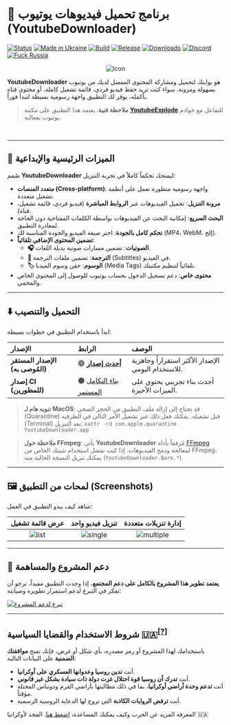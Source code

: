 # 🚀 برنامج تحميل فيديوهات يوتيوب (YoutubeDownloader)

[![Status](https://img.shields.io/badge/status-maintenance-ffd700.svg)](https://github.com/Tyrrrz/.github/blob/master/docs/project-status.md)
[![Made in Ukraine](https://img.shields.io/badge/made_in-ukraine-ffd700.svg?labelColor=0057b7)](https://tyrrrz.me/ukraine)
[![Build](https://img.shields.io/github/actions/workflow/status/Tyrrrz/YoutubeDownloader/main.yml?branch=master)](https://github.com/Tyrrrz/YoutubeDownloader/actions)
[![Release](https://img.shields.io/github/release/Tyrrrz/YoutubeDownloader.svg)](https://github.com/Tyrrrz/YoutubeDownloader/releases)
[![Downloads](https://img.shields.io/github/downloads/Tyrrrz/YoutubeDownloader/total.svg)](https://img.shields.io/github/downloads/Tyrrrz/YoutubeDownloader/total.svg)
[![Discord](https://img.shields.io/discord/869237470565392384?label=discord)](https://discord.gg/2SUWKFnHSm)
[![Fuck Russia](https://img.shields.io/badge/fuck-russia-e4181c.svg?labelColor=000000)](https://twitter.com/tyrrrz/status/1495972128977571848)

<p align="center">
    <img src="favicon.png" alt="Icon" />
</p>

**YoutubeDownloader** هو بوابتك لتحميل ومشاركة المحتوى المفضل لديك من يوتيوب بسهولة ومرونة. سواء كنت تريد حفظ فيديو فردي، قائمة تشغيل كاملة، أو محتوى قناة بأكمله، يوفر لك التطبيق واجهة رسومية بسيطة لتبدأ فوراً.

> **ملاحظة فنية**: يعتمد هذا التطبيق على مكتبة [**YoutubeExplode**](https://github.com/Tyrrrz/YoutubeExplode) للتفاعل مع خوادم يوتيوب بفعالية.
<br>

---

## 🌟 الميزات الرئيسية والإبداعية

صُمم **YoutubeDownloader** ليمنحك تحكماً كاملاً في تجربة التنزيل:

* **متعدد المنصات (Cross-platform)**: واجهة رسومية متطورة تعمل على أنظمة تشغيل متعددة.
* **مرونة التنزيل**: تحميل الفيديوهات عبر **الروابط المباشرة** (فيديو فردي، قائمة تشغيل، قناة).
* **البحث السريع**: إمكانية البحث عن الفيديوهات بواسطة الكلمات المفتاحية دون الحاجة لمغادرة التطبيق.
* **تحكم كامل بالجودة**: اختر صيغة الفيديو والجودة المناسبة لك (MP4، WebM، إلخ).
* **تضمين المحتوى الإضافي تلقائياً**:
    * **🎧 الصوتيات**: تضمين مسارات صوتية بديلة اللغات.
    * **📝 الترجمة**: تضمين ملفات الترجمة (Subtitles) في الفيديو.
    * **🏷️ الوسوم**: حقن وسوم الميديا (Media Tags) تلقائياً لتنظيم مكتبتك.
* **محتوى خاص**: دعم تسجيل الدخول بحساب يوتيوب للوصول إلى المحتوى الخاص والمحمي.

---

## ⬇️ التحميل والتنصيب

ابدأ باستخدام التطبيق في خطوات بسيطة:

| الإصدار | الرابط | الوصف |
| :--- | :--- | :--- |
| **الإصدار المستقر (المُوصى به)** | 🟢 [**أحدث إصدار**](https://github.com/Tyrrrz/YoutubeDownloader/releases/latest) | الإصدار الأكثر استقراراً وجاهزية للاستخدام اليومي. |
| **إصدار CI (للمطورين)** | 🟠 [بناء التكامل المستمر](https://github.com/Tyrrrz/YoutubeDownloader/actions/workflows/main.yml) | أحدث بناء تجريبي يحتوي على الميزات الأخيرة. |

> **تنويه هام لـ MacOS**:
> قد تحتاج إلى إزالة ملف التطبيق من الحجر الصحي (Quarantine) قبل تشغيله. يمكنك فعل ذلك عبر تشغيل الأمر التالي في الطرفية (Terminal) بعد التنزيل:
> `xattr -rd com.apple.quarantine YoutubeDownloader.app`

> **ملاحظة حول FFmpeg**:
> يأتي **YoutubeDownloader** مُرفقاً بأداة [FFmpeg](https://ffmpeg.org) لمعالجة ودمج الفيديوهات. إذا كنت تفضل استخدام تثبيتك الخاص من FFmpeg، يمكنك تنزيل النسخة الخالية منه (`YoutubeDownloader.Bare.*`).

---

## 🖼️ لمحات من التطبيق (Screenshots)

شاهد كيف يبدو التطبيق في العمل:

| عرض قائمة تشغيل | تنزيل فيديو واحد | إدارة تنزيلات متعددة |
| :---: | :---: | :---: |
| ![list](.assets/list.png) | ![single](.assets/single.png) | ![multiple](.assets/multiple.png) |

---

## 💖 دعم المشروع والمساهمة

**يعتمد تطوير هذا المشروع بالكامل على دعم المجتمع.** إذا وجدت التطبيق مفيداً، نرجو أن تفكر في التبرع لدعم استمرار تطويره وصيانته:

<a href="https://tyrrrz.me/donate" target="_blank">
    <img src="https://img.shields.io/badge/Donate-Support%20Development-blue.svg?style=for-the-badge&logo=paypal" alt="تبرع لدعم المشروع" />
</a>

---

## شروط الاستخدام والقضايا السياسية 🇺🇦<sup>[[?]](https://github.com/Tyrrrz/.github/blob/master/docs/why-so-political.md)</sup>

باستخدامك لهذا المشروع أو رمز مصدره، بأي شكل أو غرض، فإنك تمنح **موافقتك الضمنية** على البيانات التالية:

-   أنت **تدين روسيا وعدوانها العسكري على أوكرانيا**.
-   أنت **تدرك أن روسيا قوة احتلال غزت دولة ذات سيادة بشكل غير قانوني**.
-   أنت **تدعم وحدة أراضي أوكرانيا**، بما في ذلك مطالبتها بأراضي القرم ودونباس المحتلة مؤقتاً.
-   أنت **ترفض الروايات الكاذبة** التي تروج لها الدعاية الروسية الرسمية.

لمعرفة المزيد عن الحرب وكيف يمكنك المساعدة، [اضغط هنا](https://tyrrrz.me/ukraine). المجد لأوكرانيا! 🇺🇦
